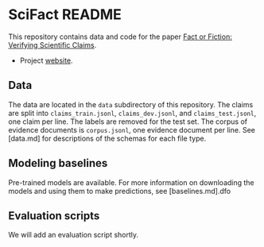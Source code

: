 # SciFact README

This repository contains data and code for the paper [Fact or Fiction: Verifying Scientific Claims](https://arxiv.org/abs/2004.14974).

- Project [website](https://github.com/allenai/scifact-demo).

## Data

The data are located in the `data` subdirectory of this repository. The claims are split into `claims_train.jsonl`, `claims_dev.jsonl`, and `claims_test.jsonl`, one claim per line. The labels are removed for the test set. The corpus of evidence documents is `corpus.jsonl`, one evidence document per line. See [data.md] for descriptions of the schemas for each file type.

## Modeling baselines

Pre-trained models are available. For more information on downloading the models and using them to make predictions, see [baselines.md].dfo

## Evaluation scripts

We will add an evaluation script shortly.
